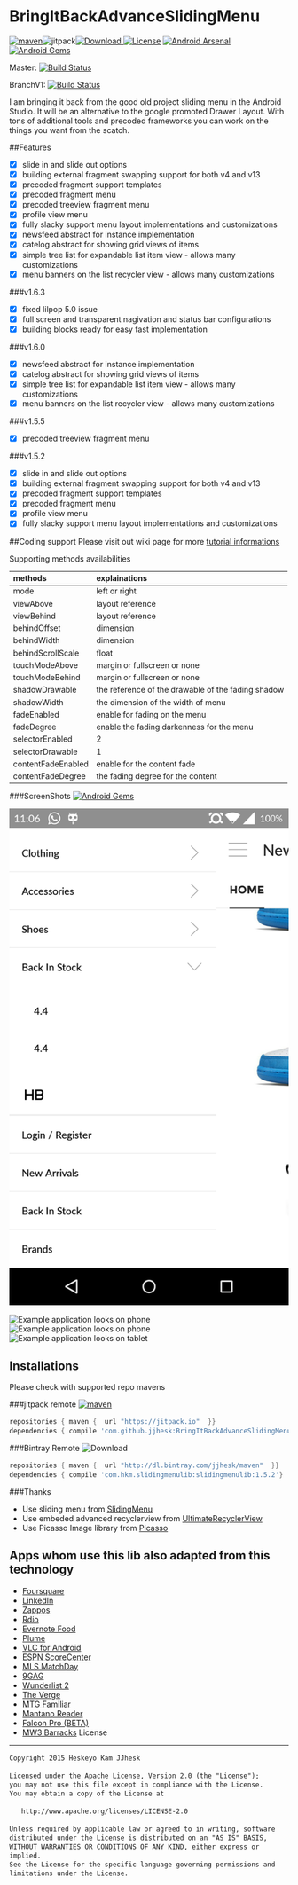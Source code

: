 # BringItBackAdvanceSlidingMenu 
[![maven](https://img.shields.io/github/tag/jjhesk/BringItBackAdvanceSlidingMenu.svg?label=maven)][23]![jitpack](https://img.shields.io/github/release/jjhesk/BringItBackAdvanceSlidingMenu.svg?label=JitPack)[![Download](https://api.bintray.com/packages/jjhesk/maven/slidingmenulib/images/download.svg) ][21] [![License](https://img.shields.io/badge/license-Apache%202-blue.svg)][24]
[![Android Arsenal](https://img.shields.io/badge/Android%20Arsenal-BringItBackAdvanceSlidingMenu-brightgreen.svg?style=flat)](http://android-arsenal.com/details/1/2099)[![Android Gems](http://www.android-gems.com/badge/jjhesk/BringItBackAdvanceSlidingMenu.svg?branch=master)](http://www.android-gems.com/lib/jjhesk/BringItBackAdvanceSlidingMenu)

Master: [![Build Status](https://travis-ci.org/jjhesk/BringItBackAdvanceSlidingMenu.svg?branch=master)][22]

BranchV1: [![Build Status](https://travis-ci.org/jjhesk/BringItBackAdvanceSlidingMenu.svg?branch=V1)][22]

I am bringing it back from the good old project sliding menu in the Android Studio. It will be an alternative to the google promoted Drawer Layout. With tons of additional tools and precoded frameworks you can work on the things you want from the scatch. 

##Features
- [x] slide in and slide out options
- [x] building external fragment swapping support for both v4 and v13
- [x] precoded fragment support templates
- [x] precoded fragment menu
- [x] precoded treeview fragment menu
- [x] profile view menu
- [x] fully slacky support menu layout implementations and customizations
- [x] newsfeed abstract for instance implementation
- [x] catelog abstract for showing grid views of items
- [x] simple tree list for expandable list item view - allows many customizations
- [x] menu banners on the list recycler view - allows many customizations

###v1.6.3
- [x] fixed lilpop 5.0 issue
- [x] full screen and transparent nagivation and status bar configurations
- [x] building blocks ready for easy fast implementation

###v1.6.0
- [x] newsfeed abstract for instance implementation
- [x] catelog abstract for showing grid views of items
- [x] simple tree list for expandable list item view - allows many customizations
- [x] menu banners on the list recycler view - allows many customizations

###v1.5.5
- [x] precoded treeview fragment menu

###v1.5.2
- [x] slide in and slide out options
- [x] building external fragment swapping support for both v4 and v13
- [x] precoded fragment support templates
- [x] precoded fragment menu
- [x] profile view menu
- [x] fully slacky support menu layout implementations and customizations

##Coding support
Please visit out wiki page for more [tutorial informations][28]

Supporting methods availabilities

| methods | explainations|
| :---- | :---- |
| mode| left or right |
| viewAbove| layout reference |
| viewBehind| layout reference |
| behindOffset| dimension |
| behindWidth| dimension |
| behindScrollScale| float |
| touchModeAbove| margin or fullscreen or none|
| touchModeBehind| margin or fullscreen or none|
| shadowDrawable| the reference of the drawable of the fading shadow|
| shadowWidth| the dimension of the width of menu|
| fadeEnabled| enable for fading on the menu|
| fadeDegree| enable the fading darkenness for the menu|
| selectorEnabled| 2 |
| selectorDrawable| 1|
| contentFadeEnabled| enable for the content fade|
| contentFadeDegree| the fading degree for the content|

###ScreenShots
[![Android Gems](http://www.android-gems.com/badge/jjhesk/BringItBackAdvanceSlidingMenu.svg?branch=master)](http://www.android-gems.com/lib/jjhesk/BringItBackAdvanceSlidingMenu)

![scn1](scn/device-2015-06-30-110654.png)

![Example application looks on phone][29]
![Example application looks on phone][31]
![Example application looks on tablet][30]


## Installations
Please check with supported repo mavens

###jitpack remote
[![maven](https://img.shields.io/github/tag/jjhesk/BringItBackAdvanceSlidingMenu.svg?label=maven)][23]
```gradle
repositories { maven {  url "https://jitpack.io"  }}
dependencies { compile 'com.github.jjhesk:BringItBackAdvanceSlidingMenu:vX.XX'}
```
###Bintray Remote 
 ![Download](https://api.bintray.com/packages/jjhesk/maven/slidingmenulib/images/download.svg) 
```gradle
repositories { maven {  url "http://dl.bintray.com/jjhesk/maven"  }}
dependencies { compile 'com.hkm.slidingmenulib:slidingmenulib:1.5.2'}
```

###Thanks
* Use sliding menu from  [SlidingMenu][26]
* Use embeded advanced recyclerview from [UltimateRecyclerView][25]
* Use Picasso Image library from [Picasso][27]


## Apps whom use this lib also adapted from this technology
* [Foursquare][15]
* [LinkedIn][19]
* [Zappos][20]
* [Rdio][8]
* [Evernote Food][18]
* [Plume][4]
* [VLC for Android][5]
* [ESPN ScoreCenter][14]
* [MLS MatchDay][16]
* [9GAG][17]
* [Wunderlist 2][13]
* [The Verge][6]
* [MTG Familiar][9]
* [Mantano Reader][10]
* [Falcon Pro (BETA)][12]
* [MW3 Barracks][11]
License
--------

    Copyright 2015 Heskeyo Kam JJhesk

    Licensed under the Apache License, Version 2.0 (the "License");
    you may not use this file except in compliance with the License.
    You may obtain a copy of the License at

       http://www.apache.org/licenses/LICENSE-2.0

    Unless required by applicable law or agreed to in writing, software
    distributed under the License is distributed on an "AS IS" BASIS,
    WITHOUT WARRANTIES OR CONDITIONS OF ANY KIND, either express or implied.
    See the License for the specific language governing permissions and
    limitations under the License.


[1]: http://twitter.com/slidingmenu
[2]: http://actionbarsherlock.com/
[3]: https://play.google.com/store/apps/details?id=com.zappos.android&hl=en
[4]: https://play.google.com/store/apps/details?id=com.levelup.touiteur&hl=en
[5]: https://play.google.com/store/apps/details?id=org.videolan.vlc.betav7neon
[6]: https://play.google.com/store/apps/details?id=com.verge.android
[7]: http://bit.ly/TWejze
[8]: https://play.google.com/store/apps/details?id=com.rdio.android.ui
[9]: https://play.google.com/store/apps/details?id=com.gelakinetic.mtgfam
[10]: https://play.google.com/store/apps/details?id=com.mantano.reader.android
[11]: https://play.google.com/store/apps/details?id=com.phonegap.MW3BarracksFree
[12]: http://forum.xda-developers.com/showthread.php?p=34361296
[13]: http://bit.ly/xs1sMN
[14]: https://play.google.com/store/apps/details?id=com.espn.score_center
[15]: https://play.google.com/store/apps/details?id=com.joelapenna.foursquared
[16]: https://play.google.com/store/apps/details?id=com.mlssoccer
[17]: https://play.google.com/store/apps/details?id=com.ninegag.android.app
[18]: https://play.google.com/store/apps/details?id=com.evernote.food
[19]: https://play.google.com/store/apps/details?id=com.linkedin.android
[20]: https://play.google.com/store/apps/details?id=com.zappos.android
[21]: https://bintray.com/jjhesk/maven/slidingmenulib/_latestVersion
[22]: https://travis-ci.org/jjhesk/BringItBackAdvanceSlidingMenu
[23]: https://jitpack.io/#jjhesk/BringItBackAdvanceSlidingMenu/
[24]: https://www.apache.org/licenses/LICENSE-2.0
[25]: https://github.com/cymcsg/UltimateRecyclerView
[26]: https://github.com/jfeinstein10/SlidingMenu
[27]: https://github.com/square/picasso
[28]: https://github.com/jjhesk/BringItBackAdvanceSlidingMenu/wiki
[29]: https://lh5.ggpht.com/jDdm1FbB13aXq11J61__URorAlT-h12kvU0VlaaDdL1PF5wNrUOVJmdKMqlz506hIg
[30]: https://lh6.ggpht.com/yYy24DPwltmo1Xp0SPAyWzpKOIF7azoTvlveH3X4XWkHo_xm0UQ1lcT-1NJl8QUWBCDA
[31]: https://lh4.ggpht.com/98rCqlg4r2aUJCFKZ-_-yTJpVd2OAN4SMzqpiDAvDX-IM0IDTXcvoPEKfQJWQM1IXUU-
